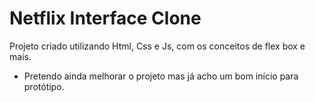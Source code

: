 # Netflix Interface Clone 

Projeto criado utilizando Html, Css e Js, com os conceitos de flex box e mais.

- Pretendo ainda melhorar o projeto mas já acho um bom início para protótipo.
